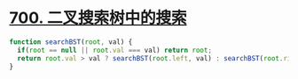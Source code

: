 # [700. 二叉搜索树中的搜索](https://leetcode-cn.com/problems/search-in-a-binary-search-tree/)

```js
function searchBST(root, val) {
  if(root == null || root.val === val) return root;
  return root.val > val ? searchBST(root.left, val) : searchBST(root.right, val);
}
```

